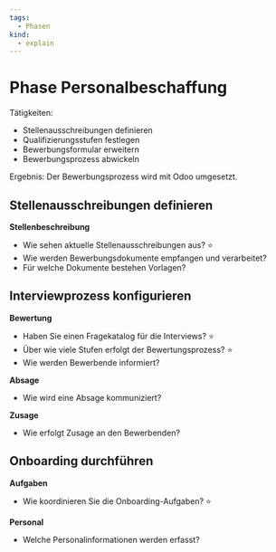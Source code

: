 ```yaml
---
tags:
  - Phasen
kind:
  - explain
---
```

# Phase Personalbeschaffung

Tätigkeiten:

* Stellenausschreibungen definieren
* Qualifizierungsstufen festlegen 
* Bewerbungsformular erweitern
* Bewerbungsprozess abwickeln

Ergebnis: Der Bewerbungsprozess wird mit Odoo umgesetzt.

## Stellenausschreibungen definieren 

**Stellenbeschreibung**

- Wie sehen aktuelle Stellenausschreibungen aus? ⭐
- Wie werden Bewerbungsdokumente empfangen und verarbeitet?
- Für welche Dokumente bestehen Vorlagen?

## Interviewprozess konfigurieren

**Bewertung**

- Haben Sie einen Fragekatalog für die Interviews? ⭐
- Über wie viele Stufen erfolgt der Bewertungsprozess? ⭐
- Wie werden Bewerbende informiert?

**Absage**

* Wie wird eine Absage kommuniziert?

**Zusage**

* Wie erfolgt Zusage an den Bewerbenden?

## Onboarding durchführen

**Aufgaben**

* Wie koordinieren Sie die Onboarding-Aufgaben? ⭐

**Personal**

* Welche Personalinformationen werden erfasst?